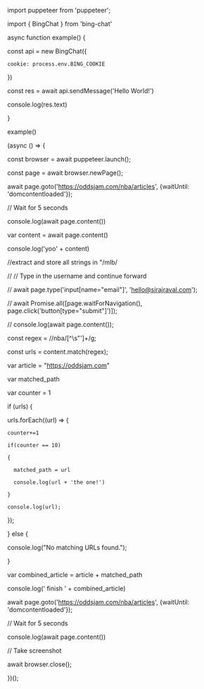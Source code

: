 import puppeteer from 'puppeteer';

import { BingChat } from 'bing-chat'




async function example() {

  const api = new BingChat({

    cookie: process.env.BING_COOKIE

  })




  const res = await api.sendMessage('Hello World!')

  console.log(res.text)

}




example()

(async () => {

  const browser = await puppeteer.launch();

  const page = await browser.newPage();

  await page.goto('https://oddsjam.com/nba/articles', {waitUntil: 'domcontentloaded'});

  // Wait for 5 seconds

  console.log(await page.content())







  var content = await page.content()

  console.log('yoo' + content)




  //extract and store all strings in "/mlb/

//   // Type in the username and continue forward

// await page.type('input[name="email"]', 'hello@sirajraval.com');

// await Promise.all([page.waitForNavigation(), page.click('button[type="submit"]')]);




// console.log(await page.content());

const regex = /\/nba\/[^\s"']+/g;




const urls = content.match(regex);

var article = "https://oddsjam.com"

var matched_path

var counter = 1

if (urls) {

  urls.forEach((url) => {

    counter+=1

    if(counter == 10) 

    {

      matched_path = url

      console.log(url + 'the one!')

    }

    console.log(url);

  });

} else {

  console.log("No matching URLs found.");

}







var combined_article = article + matched_path

console.log(' finish ' + combined_article)

await page.goto('https://oddsjam.com/nba/articles', {waitUntil: 'domcontentloaded'});

// Wait for 5 seconds

console.log(await page.content())










  // Take screenshot

  await browser.close();

})();
